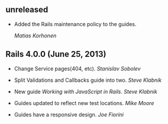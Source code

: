 ## unreleased ##

*   Added the Rails maintenance policy to the guides.

    *Matias Korhonen*

## Rails 4.0.0 (June 25, 2013) ##

*   Change Service pages(404, etc). *Stanislav Sobolev*

*   Split Validations and Callbacks guide into two. *Steve Klabnik*

*   New guide _Working with JavaScript in Rails_. *Steve Klabnik*

*   Guides updated to reflect new test locations. *Mike Moore*

*   Guides have a responsive design. *Joe Fiorini*
